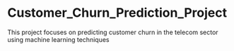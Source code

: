 # Customer_Churn_Prediction_Project
This project focuses on predicting customer churn in the telecom sector using machine learning techniques
